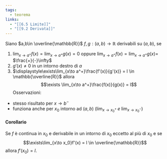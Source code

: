 ```yaml
---
tags:
  - teorema
links:
  - "[[6.5 Limite]]"
  - "[[9.2 Derivata]]"
---
```

Siano $a,b\in \overline{\mathbb{R}}$
$f,g:(a,b)\to\mathbb{R}$ derivabili su $(a,b)$, se 
1. $\displaystyle\lim_{x\to a^+}f(x) = \lim_{x\to a^+}g(x)= 0$  oppure $\displaystyle\lim_{x\to a^+}f(x) = \lim_{x\to a^+}g(x)=$ $\frac{+}{-}\infty$
2. $g'(x)\not=0$ in un intorno destro di $a$
3. $\displaystyle\exists\lim_{x\to a^+}\frac{f'(x)}{g'(x)} = l \in \mathbb{\overline{R}}$ allora
$$\exists \lim_{x\to a^+}\frac{f(x)}{g(x)} = l$$
Osservazioni:
- stesso risultato per $x\to b^-$
- funziona anche per $x_0$ intorno ad $(a,b)$ ($\displaystyle \lim_{x\to x_0^+}\;e\;\lim_{x\to x_0^-}$)

#### Corollario
Se $f$ è continua in $x_0$ e derivabile in un intorno di $x_0$ eccetto al più di $x_0$ e se
$$\exists\lim_{x\to x_0}f'(x) = l \in \overline{\mathbb{R}}$$
allora $f'(x_0) = l$.